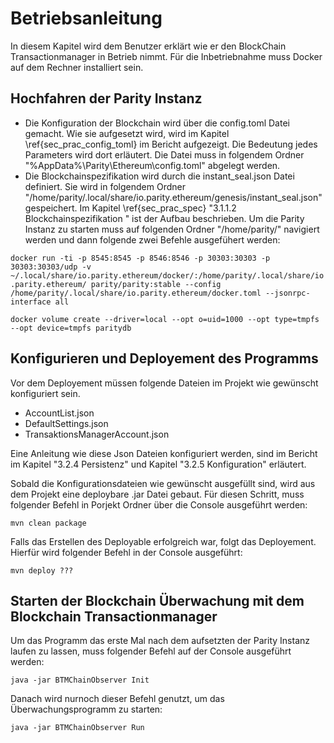# Betriebsanleitung
In diesem Kapitel wird dem Benutzer erklärt wie er den BlockChain Transactionmanager in Betrieb nimmt.
Für die Inbetriebnahme muss Docker auf dem Rechner installiert sein.
## Hochfahren der Parity Instanz
- Die Konfiguration der Blockchain wird über die config.toml Datei gemacht. Wie sie aufgesetzt wird, wird im Kapitel  \ref{sec_prac_config_toml} im Bericht aufgezeigt. Die Bedeutung jedes Parameters wird dort erläutert.  Die Datei muss in folgendem Ordner "%AppData%\Parity\Ethereum\config.toml" abgelegt werden.
- Die  Blockchainspezifikation wird durch die instant_seal.json Datei definiert. Sie wird in folgendem Ordner "/home/parity/.local/share/io.parity.ethereum/genesis/instant_seal.json" gespeichert. Im Kapitel \ref{sec_prac_spec} "3.1.1.2 Blockchainspezifikation
" ist der Aufbau beschrieben. 
Um die Parity Instanz zu starten muss auf folgenden Ordner "/home/parity/" navigiert werden und dann folgende zwei Befehle ausgefühert werden:

```docker run -ti -p 8545:8545 -p 8546:8546 -p 30303:30303 -p 30303:30303/udp -v ~/.local/share/io.parity.ethereum/docker/:/home/parity/.local/share/io.parity.ethereum/ parity/parity:stable --config /home/parity/.local/share/io.parity.ethereum/docker.toml --jsonrpc-interface all ```

```docker volume create --driver=local --opt o=uid=1000 --opt type=tmpfs --opt device=tmpfs paritydb ```

## Konfigurieren und Deployement des Programms
Vor dem Deployement müssen folgende Dateien im Projekt wie gewünscht konfiguriert sein.
- AccountList.json
- DefaultSettings.json
- TransaktionsManagerAccount.json

Eine Anleitung wie diese Json Dateien konfiguriert werden, sind im Bericht im Kapitel "3.2.4 Persistenz" und Kapitel "3.2.5 Konfiguration" erläutert.


Sobald die Konfigurationsdateien wie gewünscht ausgefüllt sind, wird aus dem Projekt eine deploybare .jar Datei gebaut.
Für diesen Schritt, muss folgender Befehl in Porjekt Ordner über die Console ausgeführt werden:

```mvn clean package```

Falls das Erstellen des Deployable erfolgreich war, folgt das Deployement. Hierfür wird folgender Befehl in der Console ausgeführt:

```mvn deploy ???```
 
## Starten der Blockchain Überwachung mit dem Blockchain Transactionmanager
Um das Programm das erste Mal nach dem aufsetzten der Parity Instanz laufen zu lassen, muss folgender Befehl auf der Console ausgeführt werden:

```java -jar BTMChainObserver Init```

Danach wird nurnoch dieser Befehl genutzt, um das Überwachungsprogramm zu starten:

```java -jar BTMChainObserver Run```


